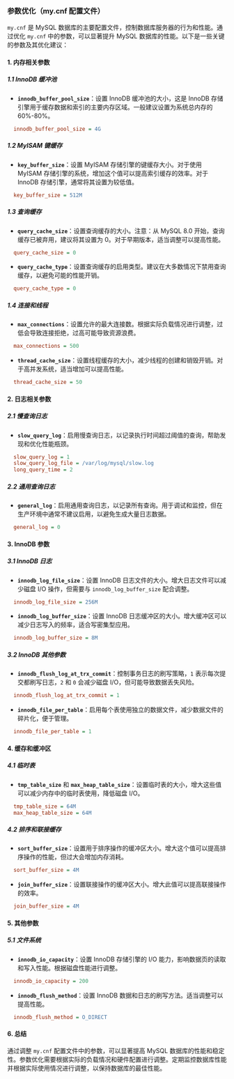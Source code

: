 ### 参数优化（my.cnf 配置文件）

`my.cnf` 是 MySQL 数据库的主要配置文件，控制数据库服务器的行为和性能。通过优化 `my.cnf` 中的参数，可以显著提升 MySQL 数据库的性能。以下是一些关键的参数及其优化建议：

#### 1. **内存相关参数**

##### 1.1 **InnoDB 缓冲池**

- **`innodb_buffer_pool_size`**：设置 InnoDB 缓冲池的大小，这是 InnoDB 存储引擎用于缓存数据和索引的主要内存区域。一般建议设置为系统总内存的 60%-80%。

```ini
  innodb_buffer_pool_size = 4G
```

##### 1.2 **MyISAM 键缓存**

- **`key_buffer_size`**：设置 MyISAM 存储引擎的键缓存大小。对于使用 MyISAM 存储引擎的系统，增加这个值可以提高索引缓存的效率。对于 InnoDB 存储引擎，通常将其设置为较低值。

```ini
  key_buffer_size = 512M
```

##### 1.3 **查询缓存**

- **`query_cache_size`**：设置查询缓存的大小。注意：从 MySQL 8.0 开始，查询缓存已被弃用，建议将其设置为 0。对于早期版本，适当调整可以提高性能。

```ini
  query_cache_size = 0
```

- **`query_cache_type`**：设置查询缓存的启用类型。建议在大多数情况下禁用查询缓存，以避免可能的性能开销。

```ini
  query_cache_type = 0
```

##### 1.4 **连接和线程**

- **`max_connections`**：设置允许的最大连接数。根据实际负载情况进行调整，过低会导致连接拒绝，过高可能导致资源浪费。

```ini
  max_connections = 500
```

- **`thread_cache_size`**：设置线程缓存的大小，减少线程的创建和销毁开销。对于高并发系统，适当增加可以提高性能。

```ini
  thread_cache_size = 50
```

#### 2. **日志相关参数**

##### 2.1 **慢查询日志**

- **`slow_query_log`**：启用慢查询日志，以记录执行时间超过阈值的查询，帮助发现和优化性能瓶颈。

```ini
  slow_query_log = 1
  slow_query_log_file = /var/log/mysql/slow.log
  long_query_time = 2
```

##### 2.2 **通用查询日志**

- **`general_log`**：启用通用查询日志，以记录所有查询。用于调试和监控，但在生产环境中通常不建议启用，以避免生成大量日志数据。

```ini
  general_log = 0
```

#### 3. **InnoDB 参数**

##### 3.1 **InnoDB 日志**

- **`innodb_log_file_size`**：设置 InnoDB 日志文件的大小。增大日志文件可以减少磁盘 I/O 操作，但需要与 `innodb_log_buffer_size` 配合调整。

```ini
  innodb_log_file_size = 256M
```

- **`innodb_log_buffer_size`**：设置 InnoDB 日志缓冲区的大小。增大缓冲区可以减少日志写入的频率，适合写密集型应用。

```ini
  innodb_log_buffer_size = 8M
```

##### 3.2 **InnoDB 其他参数**

- **`innodb_flush_log_at_trx_commit`**：控制事务日志的刷写策略，`1` 表示每次提交都刷写日志，`2` 和 `0` 会减少磁盘 I/O，但可能导致数据丢失风险。

```ini
  innodb_flush_log_at_trx_commit = 1
```

- **`innodb_file_per_table`**：启用每个表使用独立的数据文件，减少数据文件的碎片化，便于管理。

```ini
  innodb_file_per_table = 1
```

#### 4. **缓存和缓冲区**

##### 4.1 **临时表**

- **`tmp_table_size`** 和 **`max_heap_table_size`**：设置临时表的大小，增大这些值可以减少内存中的临时表使用，降低磁盘 I/O。

```ini
  tmp_table_size = 64M
  max_heap_table_size = 64M
```

##### 4.2 **排序和联接缓存**

- **`sort_buffer_size`**：设置用于排序操作的缓冲区大小。增大这个值可以提高排序操作的性能，但过大会增加内存消耗。

```ini
  sort_buffer_size = 4M
```

- **`join_buffer_size`**：设置联接操作的缓冲区大小。增大此值可以提高联接操作的效率。

```ini
  join_buffer_size = 4M
```

#### 5. **其他参数**

##### 5.1 **文件系统**

- **`innodb_io_capacity`**：设置 InnoDB 存储引擎的 I/O 能力，影响数据页的读取和写入性能。根据磁盘性能进行调整。

```ini
  innodb_io_capacity = 200
```

- **`innodb_flush_method`**：设置 InnoDB 数据和日志的刷写方法。适当调整可以提高性能。

```ini
  innodb_flush_method = O_DIRECT
```

#### 6. **总结**

通过调整 `my.cnf` 配置文件中的参数，可以显著提高 MySQL 数据库的性能和稳定性。参数优化需要根据实际的负载情况和硬件配置进行调整。定期监控数据库性能并根据实际使用情况进行调整，以保持数据库的最佳性能。